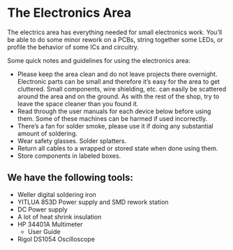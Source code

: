 # The Electronics Area

The electrics area has everything needed for small electronics work. You’ll be able to do some minor rework on a PCBs, string together some LEDs, or profile the behavior of some ICs and circuitry.

Some quick notes and guidelines for using the electronics area:

- Please keep the area clean and do not leave projects there overnight. Electronic parts can be small and therefore it’s easy for the area to get cluttered. Small components, wire shielding, etc. can easily be scattered around the area and on the ground. As with the rest of the shop, try to leave the space cleaner than you found it.
- Read through the user manuals for each device below before using them. Some of these machines can be harmed if used incorrectly.
- There’s a fan for solder smoke, please use it if doing any substantial amount of soldering.
- Wear safety glasses. Solder splatters.
- Return all cables to a wrapped or stored state when done using them.
- Store components in labeled boxes.

## We have the following tools:

- Weller digital soldering iron
- YITLUA 853D Power supply and SMD rework station
- DC Power supply
- A lot of heat shrink insulation
- HP 34401A Multimeter
  - User Guide
- Rigol DS1054 Oscilloscope
